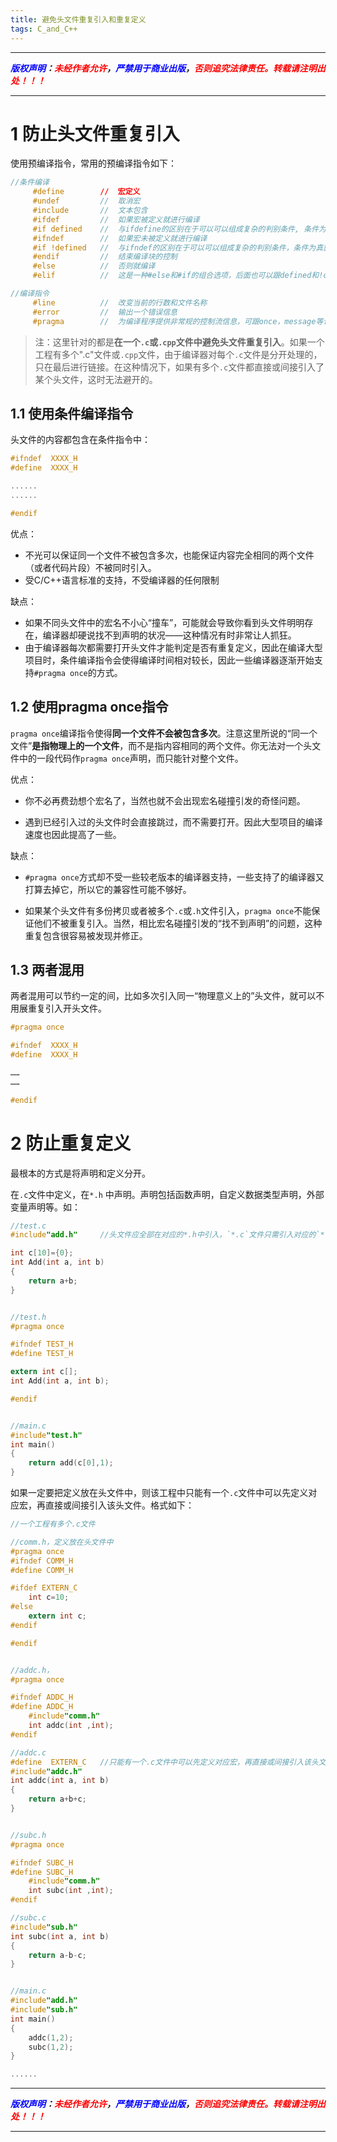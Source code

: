 ```yaml
---
title: 避免头文件重复引入和重复定义
tags: C_and_C++
---
```



------

***<font color=blue>版权声明</font>：<font color=red>未经作者允许</font>，<font color=blue>严禁用于商业出版</font>，<font color=red>否则追究法律责任。转载请注明出处！！！</font>***

------

# 1 防止头文件重复引入

使用预编译指令，常用的预编译指令如下：
```c
//条件编译
     #define        //  宏定义 
     #undef         //  取消宏 
     #include       //  文本包含 
     #ifdef         //  如果宏被定义就进行编译 
     #if defined    //  与ifdefine的区别在于可以可以组成复杂的判别条件, 条件为真就编译
     #ifndef        //  如果宏未被定义就进行编译 
     #if !defined   //  与ifndef的区别在于可以可以组成复杂的判别条件，条件为真就编译
     #endif         //  结束编译块的控制 
     #else          //  否则就编译 
     #elif          //  这是一种#else和#if的组合选项，后面也可以跟defined和!defined

//编译指令
     #line          //  改变当前的行数和文件名称 
     #error         //  输出一个错误信息 
     #pragma        //  为编译程序提供非常规的控制流信息，可跟once，message等许多参数。
```

>注：这里针对的都是**在一个`.c`或`.cpp`文件中避免头文件重复引入**。如果一个工程有多个".c"文件或`.cpp`文件，由于编译器对每个`.c`文件是分开处理的，只在最后进行链接。在这种情况下，如果有多个`.c`文件都直接或间接引入了某个头文件，这时无法避开的。


## 1.1 使用条件编译指令
头文件的内容都包含在条件指令中：
```c
#ifndef  XXXX_H
#define  XXXX_H

......
......

#endif
```
优点：

* 不光可以保证同一个文件不被包含多次，也能保证内容完全相同的两个文件（或者代码片段）不被同时引入。
* 受C/C++语言标准的支持，不受编译器的任何限制

缺点：

* 如果不同头文件中的宏名不小心“撞车”，可能就会导致你看到头文件明明存在，编译器却硬说找不到声明的状况——这种情况有时非常让人抓狂。
* 由于编译器每次都需要打开头文件才能判定是否有重复定义，因此在编译大型项目时，条件编译指令会使得编译时间相对较长，因此一些编译器逐渐开始支持`#pragma once`的方式。

## 1.2 使用pragma once指令
`pragma once`编译指令使得**同一个文件不会被包含多次**。注意这里所说的“同一个文件”**是指物理上的一个文件**，而不是指内容相同的两个文件。你无法对一个头文件中的一段代码作`pragma once`声明，而只能针对整个文件。

优点：
 
* 你不必再费劲想个宏名了，当然也就不会出现宏名碰撞引发的奇怪问题。

* 遇到已经引入过的头文件时会直接跳过，而不需要打开。因此大型项目的编译速度也因此提高了一些。

缺点：

* `#pragma once`方式却不受一些较老版本的编译器支持，一些支持了的编译器又打算去掉它，所以它的兼容性可能不够好。

* 如果某个头文件有多份拷贝或者被多个`.c`或`.h`文件引入，`pragma once`不能保证他们不被重复引入。当然，相比宏名碰撞引发的“找不到声明”的问题，这种重复包含很容易被发现并修正。



## 1.3 两者混用

两者混用可以节约一定的间，比如多次引入同一“物理意义上的”头文件，就可以不用展重复引入开头文件。
```c
#pragma once

#ifndef  XXXX_H
#define  XXXX_H

……
……

#endif
```





# 2 防止重复定义
最根本的方式是将声明和定义分开。

在`.c`文件中定义，在`*.h` 中声明。声明包括函数声明，自定义数据类型声明，外部变量声明等。如：


```c
//test.c
#include"add.h"   	//头文件应全部在对应的*.h中引入，`*.c`文件只需引入对应的`*.h`文件即可

int c[10]={0};
int Add(int a, int b)
{
	return a+b;
}


//test.h
#pragma once

#ifndef TEST_H
#define TEST_H

extern int c[];
int Add(int a, int b);

#endif


//main.c
#include"test.h"
int main()
{
	return add(c[0],1);
}
```

如果一定要把定义放在头文件中，则该工程中只能有一个`.c`文件中可以先定义对应宏，再直接或间接引入该头文件。格式如下：


```c
//一个工程有多个.c文件

//comm.h，定义放在头文件中
#pragma once
#ifndef COMM_H
#define COMM_H

#ifdef EXTERN_C
	int c=10;
#else 
	extern int c;
#endif

#endif


//addc.h，
#pragma once

#ifndef ADDC_H
#define ADDC_H
	#include"comm.h"
	int addc(int ,int);
#endif

//addc.c
#define  EXTERN_C   //只能有一个.c文件中可以先定义对应宏，再直接或间接引入该头文件
#include"addc.h"
int addc(int a, int b)
{
	return a+b+c;
}


//subc.h
#pragma once

#ifndef SUBC_H
#define SUBC_H
	#include"comm.h"
	int subc(int ,int);
#endif

//subc.c
#include"sub.h"
int subc(int a, int b)
{
	return a-b-c;
}


//main.c
#include"add.h"
#include"sub.h"
int main()
{
	addc(1,2);
	subc(1,2);
}

......


```



------

***<font color=blue>版权声明</font>：<font color=red>未经作者允许</font>，<font color=blue>严禁用于商业出版</font>，<font color=red>否则追究法律责任。转载请注明出处！！！</font>***

------

